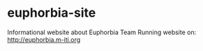 euphorbia-site
==============

Informational website about Euphorbia Team
Running website on: http://euphorbia.m-iti.org
